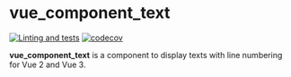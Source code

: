 # vue_component_text

[![Linting and tests](https://github.com/GhentCDH/vue_component_text/actions/workflows/linting_tests.yml/badge.svg)](https://github.com/GhentCDH/vue_component_text/actions/workflows/linting_tests.yml)
[![codecov](https://codecov.io/gh/GhentCDH/vue_component_text/branch/main/graph/badge.svg?token=9828HMKE88)](https://codecov.io/gh/GhentCDH/vue_component_text)

**vue_component_text** is a component to display texts with line numbering for Vue 2 and Vue 3.

